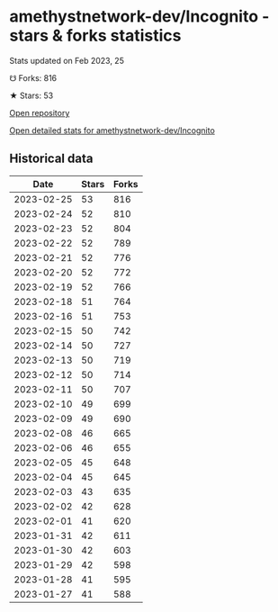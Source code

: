 # amethystnetwork-dev/Incognito - stars & forks statistics

Stats updated on Feb 2023, 25

☋ Forks: 816

★ Stars: 53

[Open repository](https://github.com/amethystnetwork-dev/Incognito)

[Open detailed stats for amethystnetwork-dev/Incognito](https://reviewgithub.com/rep/amethystnetwork-dev/Incognito)

## Historical data
| Date | Stars | Forks |
|------|-------|-------|
| 2023-02-25 | 53 | 816 | 
| 2023-02-24 | 52 | 810 | 
| 2023-02-23 | 52 | 804 | 
| 2023-02-22 | 52 | 789 | 
| 2023-02-21 | 52 | 776 | 
| 2023-02-20 | 52 | 772 | 
| 2023-02-19 | 52 | 766 | 
| 2023-02-18 | 51 | 764 | 
| 2023-02-16 | 51 | 753 | 
| 2023-02-15 | 50 | 742 | 
| 2023-02-14 | 50 | 727 | 
| 2023-02-13 | 50 | 719 | 
| 2023-02-12 | 50 | 714 | 
| 2023-02-11 | 50 | 707 | 
| 2023-02-10 | 49 | 699 | 
| 2023-02-09 | 49 | 690 | 
| 2023-02-08 | 46 | 665 | 
| 2023-02-06 | 46 | 655 | 
| 2023-02-05 | 45 | 648 | 
| 2023-02-04 | 45 | 645 | 
| 2023-02-03 | 43 | 635 | 
| 2023-02-02 | 42 | 628 | 
| 2023-02-01 | 41 | 620 | 
| 2023-01-31 | 42 | 611 | 
| 2023-01-30 | 42 | 603 | 
| 2023-01-29 | 42 | 598 | 
| 2023-01-28 | 41 | 595 | 
| 2023-01-27 | 41 | 588 | 

